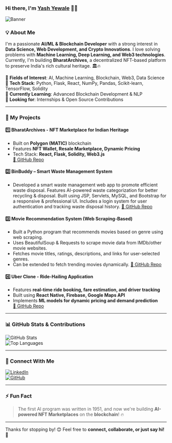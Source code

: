 ### Hi there, I'm [Yash Yewale](https://www.linkedin.com/in/yash-yewale-1019b32ab/) 👋🚀  

![Banner]([https://raw.githubusercontent.com/sophearyrin-dev/sophearyrin-dev/main/images/banner-phearygithub.png](https://www.google.com/url?sa=i&url=https%3A%2F%2Fgithub.com%2Fmist941&psig=AOvVaw1MMFD_E273VgGJIat6s50a&ust=1753339121302000&source=images&cd=vfe&opi=89978449&ved=0CBUQjRxqFwoTCNCXwMuv0o4DFQAAAAAdAAAAABAE))  

### 💡 About Me
I'm a passionate **AI/ML & Blockchain Developer** with a strong interest in **Data Science, Web Development, and Crypto Innovations**. I love solving problems with **Machine Learning, Deep Learning, and Web3 technologies**. Currently, I'm building **BharatArchives**, a decentralized NFT-based platform to preserve India's rich cultural heritage. 🏛️🔥  

🔹 **Fields of Interest**: AI, Machine Learning, Blockchain, Web3, Data Science  
🔹 **Tech Stack**: Python, Flask, React, NumPy, Pandas, Scikit-learn, TensorFlow, Solidity  
🔹 **Currently Learning**: Advanced Blockchain Development & NLP  
🔹 **Looking for**: Internships & Open Source Contributions  

---

### 🚀 My Projects
#### **1️⃣ BharatArchives - NFT Marketplace for Indian Heritage**
- Built on **Polygon (MATIC)** blockchain
- Features **NFT Wallet, Resale Marketplace, Dynamic Pricing**
- Tech Stack: **React, Flask, Solidity, Web3.js**  
[🔗 GitHub Repo](https://github.com/yash-yewale/BharatArchives) 

#### **2️⃣ BinBuddy – Smart Waste Management System**
- Developed a smart waste management web app to promote efficient waste disposal.
Features AI-powered waste categorization for better recycling & disposal.
Built using JSP, Servlets, MySQL, and Bootstrap for a responsive & professional UI.
Includes a login system for user authentication and tracking waste disposal history.
[🔗 GitHub Repo](https://github.com/yash-yewale/sem3-project)

#### **3️⃣ Movie Recommendation System (Web Scraping-Based)**
- Built a Python program that recommends movies based on genre using web scraping.
- Uses BeautifulSoup & Requests to scrape movie data from IMDb/other movie websites.
- Fetches movie titles, ratings, descriptions, and links for user-selected genres.
- Can be extended to fetch trending movies dynamically.
[🔗 GitHub Repo](https://github.com/yash-yewale/Movie_Recommender)

#### **4️⃣ Uber Clone - Ride-Hailing Application**
- Features **real-time ride booking, fare estimation, and driver tracking**
- Built using **React Native, Firebase, Google Maps API**
- Implements **ML models for dynamic pricing and demand prediction**  
[🔗 GitHub Repo](https://github.com/yash-yewale/Uber-application)

---

### 📊 GitHub Stats & Contributions  
![GitHub Stats](https://github-readme-stats.vercel.app/api?username=yash-yewale&show_icons=true&theme=radical)  
![Top Languages](https://github-readme-stats.vercel.app/api/top-langs/?username=yash-yewale&layout=compact&theme=radical)  

---

### 💼 Connect With Me  
[![LinkedIn](https://img.shields.io/badge/LinkedIn-Connect-blue?logo=linkedin)](https://www.linkedin.com/in/yash-yewale-1019b32ab/)  
[![GitHub](https://img.shields.io/badge/GitHub-Follow-black?logo=github)](https://github.com/yash-yewale/)    

---

### ⚡ Fun Fact
> The first AI program was written in 1951, and now we're building **AI-powered NFT Marketplaces** on the **blockchain**! 🔥

---

Thanks for stopping by! 😊 Feel free to **connect, collaborate, or just say hi!** 🚀
